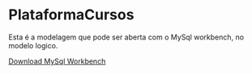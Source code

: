 # PlataformaCursos

Esta é a modelagem que pode ser aberta com o MySql workbench, no modelo logico.

[Download MySql Workbench](https://dev.mysql.com/downloads/workbench/)
